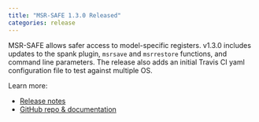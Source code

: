 ```yaml
---
title: "MSR-SAFE 1.3.0 Released"
categories: release
---
```


MSR-SAFE allows safer access to model-specific registers. v1.3.0 includes updates to the spank plugin, `msrsave` and `msrrestore` functions, and command line parameters. The release also adds an initial Travis CI yaml configuration file to test against multiple OS.

Learn more:
- [Release notes](https://github.com/LLNL/msr-safe/releases/tag/v1.3.0)
- [GitHub repo & documentation](https://github.com/LLNL/msr-safe)
